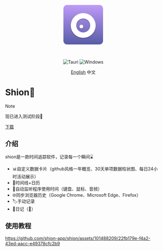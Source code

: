 <p align="center">
  <a href="https://shion.app/zh" target="_blank">
    <img src="./docs/logo.svg" width="128" height="128" alt="logo">
  </a>
</p>
<br/>

<p align="center">
  <img src="https://img.shields.io/badge/tauri-%2324C8DB.svg?style=for-the-badge&logo=tauri&logoColor=%23FFFFFF" alt="Tauri">
  <img src="https://img.shields.io/badge/Windows-0078D6?style=for-the-badge&logo=windows&logoColor=white" alt="Windows">
</p>

<p align="center">
  <a href="./README.md">English</a>
  中文
</p>

# Shion🍂

> [!NOTE]
> 现已进入测试阶段🥳

<a href="https://shion.app/zh/download" target="_blank">下载</a>




## 介绍

shion是一款时间追踪软件，记录每一个瞬间⌛

+ 📊自定义数据卡片（github风格一年概览、30天单项数据柱状图、每日24小时活动展示）
+ 📅时间线+日历
+ 👀自动监听程序使用时间（键盘、鼠标、音频）
+ 🌐同步浏览器历史（Google Chrome、Microsoft Edge、Firefox）
+ 🏷️手动记录
+ 📖日记（🚧）


## 使用教程

https://github.com/shion-app/shion/assets/101488209/22fb179e-f4a2-43ed-aacc-e49378cfc2b9

